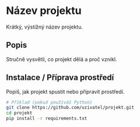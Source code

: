 # Název projektu
Krátký, výstižný název projektu.

## Popis
Stručně vysvětli, co projekt dělá a proč vznikl.

## Instalace / Příprava prostředí
Popiš, jak projekt spustit nebo připravit prostředí.

```bash
# Příklad (pokud používáš Python)
git clone https://github.com/uzivatel/projekt.git
cd projekt
pip install -r requirements.txt